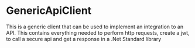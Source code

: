 # GenericApiClient
This is a generic client that can be used to implement an integration to an API.  This contains everything needed to perform http requests, create a jwt,  to call a secure api and get a response in a .Net Standard library
